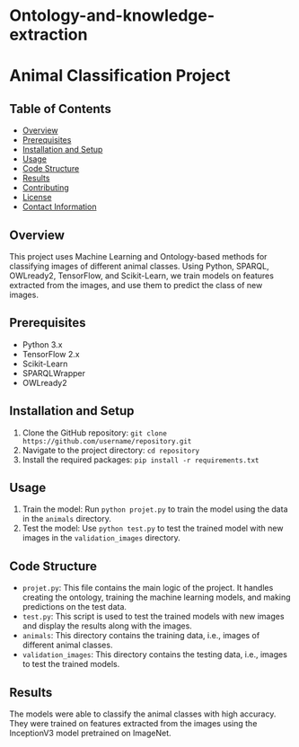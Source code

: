 # Ontology-and-knowledge-extraction

# Animal Classification Project

## Table of Contents
- [Overview](#overview)
- [Prerequisites](#prerequisites)
- [Installation and Setup](#installation-and-setup)
- [Usage](#usage)
- [Code Structure](#code-structure)
- [Results](#results)
- [Contributing](#contributing)
- [License](#license)
- [Contact Information](#contact-information)

## Overview
This project uses Machine Learning and Ontology-based methods for classifying images of different animal classes. Using Python, SPARQL, OWLready2, TensorFlow, and Scikit-Learn, we train models on features extracted from the images, and use them to predict the class of new images.

## Prerequisites
- Python 3.x
- TensorFlow 2.x
- Scikit-Learn
- SPARQLWrapper
- OWLready2

## Installation and Setup
1. Clone the GitHub repository: `git clone https://github.com/username/repository.git`
2. Navigate to the project directory: `cd repository`
3. Install the required packages: `pip install -r requirements.txt`

## Usage
1. Train the model: Run `python projet.py` to train the model using the data in the `animals` directory.
2. Test the model: Use `python test.py` to test the trained model with new images in the `validation_images` directory.

## Code Structure
- `projet.py`: This file contains the main logic of the project. It handles creating the ontology, training the machine learning models, and making predictions on the test data.
- `test.py`: This script is used to test the trained models with new images and display the results along with the images.
- `animals`: This directory contains the training data, i.e., images of different animal classes.
- `validation_images`: This directory contains the testing data, i.e., images to test the trained models.

## Results
The models were able to classify the animal classes with high accuracy. They were trained on features extracted from the images using the InceptionV3 model pretrained on ImageNet.


